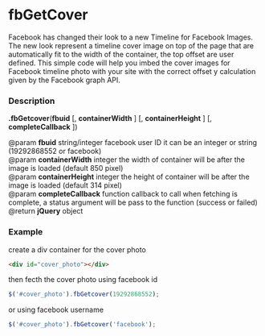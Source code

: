 fbGetCover
==========

Facebook has changed their look to a new Timeline for Facebook Images. The new look represent a timeline cover image on top of the page that are automatically fit to the width of the container, the top offset are user defined. This simple code will help you imbed the cover images for Facebook timeline photo with your site with the correct offset y calculation given by the Facebook graph API.

<h3>Description</h3>

<b>.fbGetcover</b>(<b>fbuid</b> [, <b>containerWidth</b> ] [, <b>containerHeight</b> ] [, <b>completeCallback</b> ])

@param <b>fbuid</b> string/integer facebook user ID it can be an integer or string (19292868552 or facebook)<br>
@param <b>containerWidth</b> integer the width of container will be after the image is loaded (default 850 pixel)<br>
@param <b>containerHeight</b> integer the height of container will be after the image is loaded (default 314 pixel)<br>
@param <b>completeCallback</b> function callback to call when fetching is complete, a status argument will be pass to the function (success or failed)<br>
@return <b>jQuery</b> object

<h3>Example</h3>

create a div container for the cover photo 
```html
<div id="cover_photo"></div>
```
then fecth the cover photo using facebook id
```js
$('#cover_photo').fbGetcover(19292868552);
```
or using facebook username
```js
$('#cover_photo').fbGetcover('facebook');
```
